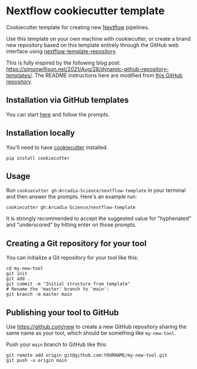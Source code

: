 # Nextflow cookiecutter template

Cookiecutter template for creating new [Nextflow](https://www.nextflow.io/) pipelines.

Use this template on your own machine with cookiecutter, or create a brand new repository based on this template entirely through the GitHub web interface using [nextflow-template-repository](https://github.com/Arcadia-Science/nextflow-template-repository).

This is fully inspired by the following blog post: https://simonwillison.net/2021/Aug/28/dynamic-github-repository-templates/. The README instructions here are modified from [this GitHub repository](https://github.com/simonw/click-app).

## Installation via GitHub templates

You can start [here](https://github.com/Arcadia-Science/nextflow-template-repository/generate) and follow the prompts.

## Installation locally

You'll need to have [cookiecutter](https://cookiecutter.readthedocs.io/) installed.

```{bash}
pip install cookiecutter
```

## Usage

Run `cookiecutter gh:Arcadia-Science/nextflow-template` in your terminal and then answer the prompts. Here's an example run:

```{bash}
cookiecutter gh:Arcadia-Science/nextflow-template
```

It is strongly recommended to accept the suggested value for "hyphenated" and "underscored" by hitting enter on those prompts.

## Creating a Git repository for your tool

You can initialize a Git repository for your tool like this:

```{bash}
cd my-new-tool
git init
git add .
git commit -m "Initial structure from template"
# Rename the 'master' branch to 'main':
git branch -m master main
```

## Publishing your tool to GitHub

Use https://github.com/new to create a new GitHub repository sharing the same name as your tool, which should be something like `my-new-tool`.

Push your `main` branch to GitHub like this:

```{bash}
git remote add origin git@github.com:YOURNAME/my-new-tool.git
git push -u origin main
```
